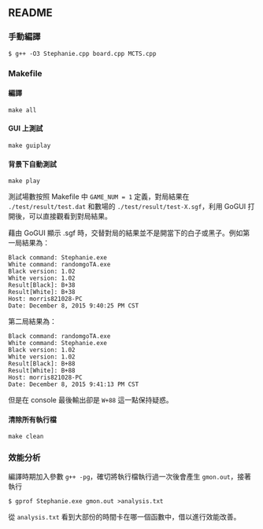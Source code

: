## README ##

### 手動編譯 ###

```
$ g++ -O3 Stephanie.cpp board.cpp MCTS.cpp
```

### Makefile ###

#### 編譯 ####

```
make all
```

#### GUI 上測試 ####

```
make guiplay
```

#### 背景下自動測試 ####

```
make play
```

測試場數按照 Makefile 中 `GAME_NUM = 1` 定義，對局結果在 `./test/result/test.dat` 和數場的 `./test/result/test-X.sgf`，利用 GoGUI 打開後，可以直接觀看到對局結果。

藉由 GoGUI 顯示 .sgf 時，交替對局的結果並不是開當下的白子或黑子。例如第一局結果為：

```
Black command: Stephanie.exe
White command: randomgoTA.exe
Black version: 1.02
White version: 1.02
Result[Black]: B+38
Result[White]: B+38
Host: morris821028-PC
Date: December 8, 2015 9:40:25 PM CST
```

第二局結果為：

```
Black command: randomgoTA.exe
White command: Stephanie.exe
Black version: 1.02
White version: 1.02
Result[Black]: B+88
Result[White]: B+88
Host: morris821028-PC
Date: December 8, 2015 9:41:13 PM CST
```

但是在 console 最後輸出卻是 `W+88` 這一點保持疑惑。



#### 清除所有執行檔 ####

```
make clean
```

### 效能分析 ###

編譯時期加入參數 `g++ -pg`，確切將執行檔執行過一次後會產生 `gmon.out`，接著執行 

```
$ gprof Stephanie.exe gmon.out >analysis.txt
```

從 `analysis.txt` 看到大部份的時間卡在哪一個函數中，借以進行效能改善。